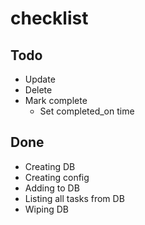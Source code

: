 # checklist

## Todo

* Update
* Delete
* Mark complete
  * Set completed_on time

## Done

* Creating DB
* Creating config
* Adding to DB
* Listing all tasks from DB
* Wiping DB

